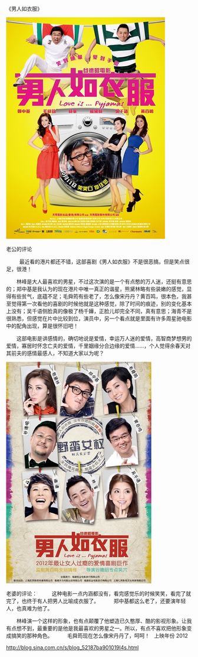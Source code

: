 《男人如衣服》

			
![](./img/52187ba9t7c071246d691&690.jpg)

<p align="left">
老公的评论
<p align="left"> 
　　最近看的港片都还不错，这部喜剧《男人如衣服》不是很恶搞，但是笑点很足，很港！
 

　　林峰是大人最喜欢的男星，不过这次演的是一个有点憨的万人迷，还挺有意思的；郑中基是我认为的现在港片中唯一真正的谐星，熊黛林略有些装嫩的感觉，显得有些贫气，底蕴不足；毛舜筠有些老了，怎么像宋丹丹？黄百鸣，很本色，我甚至觉得第一次看他的喜剧的时候他就是这种感觉，除了时间的痕迹，别的变化基本上没有；吴千语侧脸真的像极了杨千嬅，正脸儿却完全不同，真有意思；海青不是很熟悉，但感觉在片中比较到位，演员中，另一个看点就是里面有许多周星驰电影中的配角出现，算是很怀旧吧！
 

　　这部电影是讲感情的，确切地说是爱情，幸运万人迷的爱情，高智商梦想男的爱情，寡居时怀念亡夫的爱情，千里姻缘分合边缘的爱情……，个人觉得余春天对其前夫的感情最感人，不知道大家以为呢？

![](./img/52187ba9td846b9e198dc&690.jpg)

<p align="left">
老婆的评论：
 
　　这种电影一点内涵都没有，看完感觉乐的时候笑笑，看完了就完了，也终于有人把男人比喻成衣服了。
 
　　郑中基都这么老了，还要演年轻人，也真难为他了。
 

　　林峰演一个这样的形象，也有点颠覆了他塑造已久憨厚、酷的影视形象。让我有点想不到，最重要的是他是我最喜欢的男星之一。所以，有点不喜欢把他形象变成搞笑的那种角色。
 
　　毛舜筠现在怎么像宋丹丹了，呵呵！
 
上映年份 2012							
		
http://blog.sina.com.cn/s/blog_52187ba901019l4s.html
